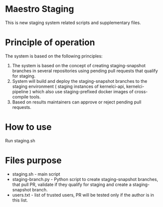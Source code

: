 # Maestro Staging

This is new staging system related scripts and supplementary files.

# Principle of operation

The system is based on the following principles:

1. The system is based on the concept of creating staging-snapshot branches in several repositories using pending pull requests that qualify for staging.
2. System will build and deploy the staging-snapshot branches to the staging environment ( staging instances of kernelci-api, kernelci-pipeline ) which also use staging-prefixed docker images of cross-compile tools.
3. Based on results maintainers can approve or reject pending pull requests.

# How to use

Run staging.sh

# Files purpose

- staging.sh - main script
- staging-branch.py - Python script to create staging-snapshot branches, that pull PR, validate if they qualify for staging and create a staging-snapshot branch.
- users.txt - list of trusted users, PR will be tested only if the author is in this list.
